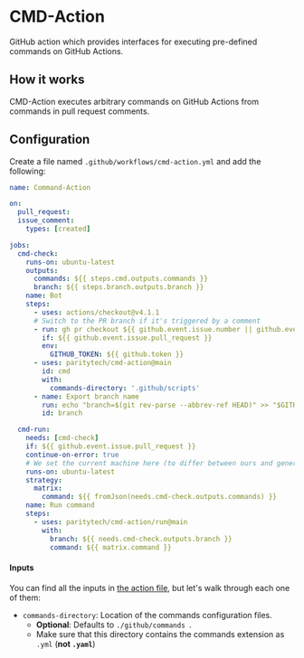 # CMD-Action

GitHub action which provides interfaces for executing pre-defined commands on GitHub Actions.

## How it works
CMD-Action executes arbitrary commands on GitHub Actions from commands in pull request comments.

## Configuration
Create a file named `.github/workflows/cmd-action.yml` and add the following:
```yaml
name: Command-Action

on:
  pull_request:
  issue_comment:
    types: [created]

jobs:
  cmd-check:
    runs-on: ubuntu-latest
    outputs:
      commands: ${{ steps.cmd.outputs.commands }}
      branch: ${{ steps.branch.outputs.branch }}
    name: Bot
    steps:
      - uses: actions/checkout@v4.1.1
      # Switch to the PR branch if it's triggered by a comment
      - run: gh pr checkout ${{ github.event.issue.number || github.event.pull_request.number }}
        if: ${{ github.event.issue.pull_request }}
        env:
          GITHUB_TOKEN: ${{ github.token }}
      - uses: paritytech/cmd-action@main
        id: cmd
        with: 
          commands-directory: '.github/scripts'
      - name: Export branch name
        run: echo "branch=$(git rev-parse --abbrev-ref HEAD)" >> "$GITHUB_OUTPUT"
        id: branch

  cmd-run:
    needs: [cmd-check]
    if: ${{ github.event.issue.pull_request }}
    continue-on-error: true
    # We set the current machine here (to differ between ours and generic ones)
    runs-on: ubuntu-latest
    strategy:
      matrix:
        command: ${{ fromJson(needs.cmd-check.outputs.commands) }}
    name: Run command
    steps:
      - uses: paritytech/cmd-action/run@main
        with:
          branch: ${{ needs.cmd-check.outputs.branch }}
          command: ${{ matrix.command }}
```

#### Inputs
You can find all the inputs in [the action file](./action.yml), but let's walk through each one of them:
- `commands-directory`: Location of the commands configuration files.
	- **Optional**: Defaults to `./github/commands `.
	- Make sure that this directory contains the commands extension as `.yml` (**not `.yaml`**)
